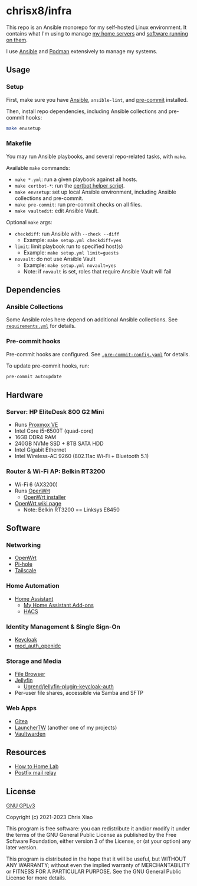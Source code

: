 # chrisx8/infra

This repo is an Ansible monorepo for my self-hosted Linux environment. It contains what I'm using to manage [my home servers](#hardware) and [software running on them](#software).

I use [Ansible](https://docs.ansible.com/ansible/latest/index.html) and [Podman](https://podman.io/) extensively to manage my systems.

## Usage

### Setup

First, make sure you have [Ansible](https://docs.ansible.com/ansible/latest/index.html), `ansible-lint`, and [pre-commit](https://pre-commit.com/) installed.

Then, install repo dependencies, including Ansible collections and pre-commit hooks:

```bash
make envsetup
```

### Makefile

You may run Ansible playbooks, and several repo-related tasks, with `make`.

Available `make` commands:

- `make *.yml`: run a given playbook against all hosts.
- `make certbot-*`: run the [certbot helper script](files/certbot.sh).
- `make envsetup`: set up local Ansible environment, including Ansible collections and pre-commit.
- `make pre-commit`: run pre-commit checks on all files.
- `make vaultedit`: edit Ansible Vault.

Optional `make` args:

- `checkdiff`: run Ansible with `--check --diff`
  - Example: `make setup.yml checkdiff=yes`
- `limit`: limit playbook run to specified host(s)
  - Example: `make setup.yml limit=guests`
- `novault`: do not use Ansible Vault
  - Example: `make setup.yml novault=yes`
  - Note: if `novault` is set, roles that require Ansible Vault will fail

## Dependencies

### Ansible Collections

Some Ansible roles here depend on additional Ansible collections. See [`requirements.yml`](requirements.yml) for details.

### Pre-commit hooks

Pre-commit hooks are configured. See [`.pre-commit-config.yaml`](.pre-commit-config.yaml) for details.

To update pre-commit hooks, run:

```bash
pre-commit autoupdate
```

## Hardware

### Server: HP EliteDesk 800 G2 Mini

- Runs [Proxmox VE](https://www.proxmox.com/en/proxmox-ve)
- Intel Core i5-6500T (quad-core)
- 16GB DDR4 RAM
- 240GB NVMe SSD + 8TB SATA HDD
- Intel Gigabit Ethernet
- Intel Wireless-AC 9260 (802.11ac Wi-Fi + Bluetooth 5.1)

### Router & Wi-Fi AP: Belkin RT3200

- Wi-Fi 6 (AX3200)
- Runs [OpenWrt](https://openwrt.org)
  - [OpenWrt installer](https://github.com/dangowrt/owrt-ubi-installer)
- [OpenWrt wiki page](https://openwrt.org/toh/linksys/e8450)
  - Note: Belkin RT3200 == Linksys E8450

## Software

### Networking

- [OpenWrt](https://openwrt.org/)
- [Pi-hole](https://pi-hole.net/)
- [Tailscale](https://tailscale.com/)

### Home Automation

- [Home Assistant](https://www.home-assistant.io)
  - [My Home Assistant Add-ons](https://github.com/chrisx8/home-assistant-addons)
  - [HACS](https://hacs.xyz)

### Identity Management & Single Sign-On

- [Keycloak](https://www.keycloak.org/)
- [mod_auth_openidc](https://github.com/zmartzone/mod_auth_openidc)

### Storage and Media

- [File Browser](https://github.com/filebrowser/filebrowser)
- [Jellyfin](https://jellyfin.org/)
  - [Ugrend/jellyfin-plugin-keycloak-auth](https://github.com/Ugrend/jellyfin-plugin-keycloak-auth)
- Per-user file shares, accessible via Samba and SFTP

### Web Apps

- [Gitea](https://gitea.io/)
- [LauncherTW](https://github.com/chrisx8/LauncherTW) (another one of my projects)
- [Vaultwarden](https://github.com/dani-garcia/vaultwarden)

## Resources

- [How to Home Lab](https://www.dlford.io/tag/how-to-home-lab-series/)
- [Postfix mail relay](https://www.howtoforge.com/tutorial/configure-postfix-to-use-gmail-as-a-mail-relay/)

## License

[GNU GPLv3](LICENSE)

Copyright (c) 2021-2023 Chris Xiao

This program is free software: you can redistribute it and/or modify it under the terms of the GNU General Public License as published by the Free Software Foundation, either version 3 of the License, or (at your option) any later version.

This program is distributed in the hope that it will be useful, but WITHOUT ANY WARRANTY; without even the implied warranty of MERCHANTABILITY or FITNESS FOR A PARTICULAR PURPOSE.  See the GNU General Public License for more details.
